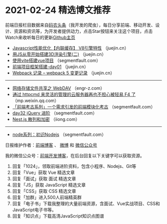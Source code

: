 # 2021-02-24 精选博文推荐

前端日报栏目数据来自[码农头条](http://hao.caibaojian.com.cn/)（我开发的爬虫），每日分享前端、移动开发、设计、资源和资讯等，为开发者提供动力，点击Star按钮来关注这个项目，点击Watch来收听每日的更新[Github主页](https://github.com/kujian/frontendDaily)
* [Javascript性能优化【内联缓存】 V8引擎特性](https://juejin.cn/post/6932361249829158925) （juejin.cn）
* [用JS从零开始搭建3D渲染引擎(二)](https://juejin.cn/post/6932344662459940878) （juejin.cn）
* [使用vite搭建vue项目](https://segmentfault.com/a/1190000039261260) （segmentfault.com）
* [前端项目框架搭建-day01](https://juejin.cn/post/6932336697103351815) （juejin.cn）
* [Webpack 记录 &#8211; webpack 5 变更记录](https://juejin.cn/post/6932334291430932487) （juejin.cn）

***
* [网络存储文件共享之 WebDAV](https://engr-z.com/238.html) （engr-z.com）
* [通过 httpcmd 来灵活的管理的云服务器再也不担心被轻易 F4 了](https://mp.weixin.qq.com/s/t1Wf342MUAcuBCQ8bFpZJg) （mp.weixin.qq.com）
* [「前端考古系列」一个需求引发的前端模块化考古](https://segmentfault.com/a/1190000039266264) （segmentfault.com）
* [day32 jQuery 进阶](https://segmentfault.com/a/1190000039266125) （segmentfault.com）
* [Nest.js 散列和加密](https://iiong.com/nest-js-hashing-and-encryption/) （iiong.com）

***
* [node系列：初识Nodejs](https://segmentfault.com/a/1190000039264222) （segmentfault.com）

日报维护作者：[前端博客](http://caibaojian.com.cn/) 、 [微博](http://weibo.com/kujian) 和 [微信公众号](https://open.weixin.qq.com/qr/code?username=caibaojian_com)

我的微信公众号：[前端开发博客](https://open.weixin.qq.com/qr/code?username=caibaojian_com)，在后台回复以下关键字可以获取资源。

1. 回复「1024」，领取前端进阶资料，包含小程序、Nodejs、Git等
2. 回复「Vue」获取 Vue 精选文章
3. 回复「面试」获取 面试 精选文章
4. 回复「JS」获取 JavaScript 精选文章
5. 回复「CSS」获取 CSS 精选文章
6. 回复「加群」进入500人前端精英群
7. 回复「电子书」下载我整理的大量前端资源，含面试、Vue实战项目、CSS和JavaScript电子书等。
8. 回复「知识点」下载高清JavaScript知识点图谱